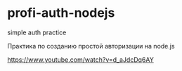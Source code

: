 # profi-auth-nodejs
simple auth practice

Практика по созданию простой авторизации на node.js 

https://www.youtube.com/watch?v=d_aJdcDq6AY